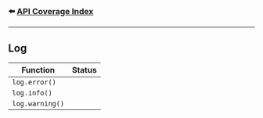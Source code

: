 ### ⬅️ [API Coverage Index](../api-coverage.md)

---

## Log

| Function        | Status |
| --------------- | ------ |
| `log.error()`   |        |
| `log.info()`    |        |
| `log.warning()` |        |
